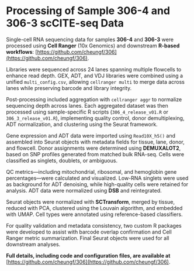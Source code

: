 # Processing of Sample 306-4 and 306-3 scCITE-seq Data

Single-cell RNA sequencing data for samples **306-4** and **306-3** were processed using **Cell Ranger** (10x Genomics) and downstream **R-based workflows**: [https://github.com/cheungf/306](https://github.com/cheungf/306).

Libraries were sequenced across 24 lanes spanning multiple flowcells to enhance read depth. GEX, ADT, and VDJ libraries were combined using a unified `multi_config.csv`, allowing `cellranger multi` to merge data across lanes while preserving barcode and library integrity.

Post-processing included aggregation with `cellranger aggr` to normalize sequencing depth across lanes. Each aggregated dataset was then processed using sample-specific R scripts (`306_4_release_v01.R` or `306_3_release_v01.R`), implementing quality control, donor demultiplexing, ADT normalization, and clustering using the Seurat framework.

Gene expression and ADT data were imported using `Read10X_h5()` and assembled into Seurat objects with metadata fields for tissue, lane, donor, and flowcell. Donor assignments were determined using **DEMUXALOT2**, based on SNP profiles generated from matched bulk RNA-seq. Cells were classified as singlets, doublets, or ambiguous.

QC metrics—including mitochondrial, ribosomal, and hemoglobin gene percentages—were calculated and visualized. Low-RNA singlets were used as background for ADT denoising, while high-quality cells were retained for analysis. ADT data were normalized using **DSB** and reintegrated.

Seurat objects were normalized with **SCTransform**, merged by tissue, reduced with PCA, clustered using the Louvain algorithm, and embedded with UMAP. Cell types were annotated using reference-based classifiers.

For quality validation and metadata consistency, two custom R packages were developed to assist with barcode overlap confirmation and Cell Ranger metric summarization. Final Seurat objects were used for all downstream analyses.

**Full details, including code and configuration files, are available at** [https://github.com/cheungf/306](https://github.com/cheungf/306).
